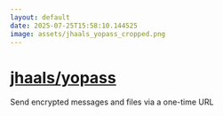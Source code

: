 ```yaml
---
layout: default
date: 2025-07-25T15:58:10.144525
image: assets/jhaals_yopass_cropped.png
---
```


# [jhaals/yopass](https://github.com/jhaals/yopass)

Send encrypted messages and files via a one-time URL
